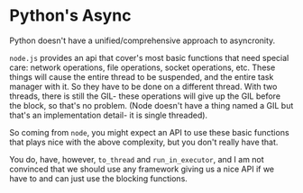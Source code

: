 # Python's Async


Python doesn't have a unified/comprehensive approach to asyncronity.

`node.js` provides an api that cover's most basic functions that need special care:
network operations, file operations, socket operations, etc. These things will cause
the entire thread to be suspended, and the entire task manager with it. So they have
to be done on a different thread. With two threads, there is still the GIL- these operations
will give up the GIL before the block, so that's no problem. (Node doesn't have a thing named a GIL
but that's an implementation detail- it is single threaded).

So coming from `node`, you might expect an API to use these basic functions that plays nice with the above complexity,
but you don't really have that.

You do, have, however, `to_thread` and `run_in_executor`, and I am not convinced that we should use any framework
giving us a nice API if we have to and can just use the blocking functions.
